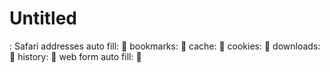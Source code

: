# Untitled

: Safari
addresses auto fill: 🍎
bookmarks: 🌵
cache: 🍎
cookies: 🌵
downloads: 🌵
history: 🌵
web form auto fill: 🍎